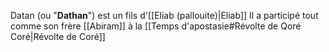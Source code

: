 Datan (ou "**Dathan**") est un fils d'[[Eliab (pallouite)|Eliab]]
Il a participé tout comme son frère [[Abiram]] à la [[Temps d'apostasie#Révolte de Qoré Coré|Révolte de Coré]]